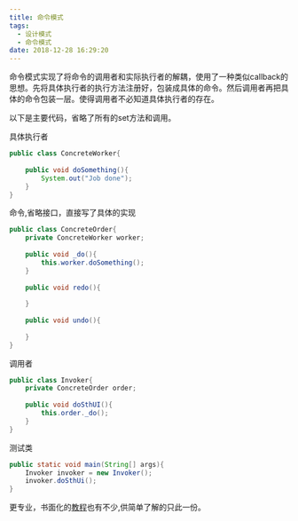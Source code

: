 ```yaml
---
title: 命令模式
tags:
  - 设计模式
  - 命令模式
date: 2018-12-28 16:29:20
---
```



命令模式实现了将命令的调用者和实际执行者的解耦，使用了一种类似callback的思想。先将具体执行者的执行方法注册好，包装成具体的命令。然后调用者再把具体的命令包装一层。使得调用者不必知道具体执行者的存在。

以下是主要代码，省略了所有的set方法和调用。

具体执行者
```java
public class ConcreteWorker{
    
    public void doSomething(){
        System.out("Job done");
    }
}

```
命令,省略接口，直接写了具体的实现
```java
public class ConcreteOrder{
    private ConcreteWorker worker;
    
    public void _do(){
        this.worker.doSomething();
    }
    
    public void redo(){
        
    }
    
    public void undo(){
        
    }
}
```
调用者
```java
public class Invoker{
    private ConcreteOrder order;
    
    public void doSthUI(){
        this.order._do();
    }
}

```

测试类
```java
public static void main(String[] args){
    Invoker invoker = new Invoker();
    invoker.doSthUi();
}
```

更专业，书面化的[教程](https://www.cnblogs.com/java-my-life/archive/2012/06/01/2526972.html)也有不少,供简单了解的只此一份。